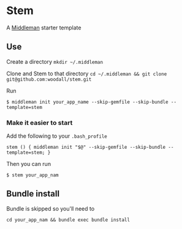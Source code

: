 # Stem

A [Middleman](http://www.middlemanapp.com) starter template

## Use

Create a directory `mkdir ~/.middleman` 

Clone and Stem to that directory `cd ~/.middleman && git clone git@github.com:woodall/stem.git` 

Run 

`$ middleman init your_app_name --skip-gemfile --skip-bundle --template=stem`


### Make it easier to start

Add the following to your `.bash_profile`

`stem () { middleman init "$@" --skip-gemfile --skip-bundle --template=stem; }`

Then you can run

`$ stem your_app_nam`

## Bundle install

Bundle is skipped so you'll need to

`cd your_app_nam && bundle exec bundle install`
